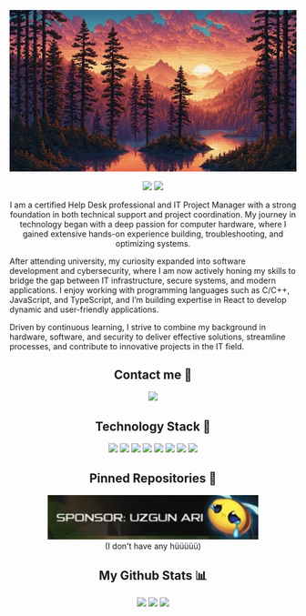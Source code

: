 <p align="center">
 <img src="https://github.com/Kozirr/Kozirr/blob/main/images/background.jpg" />
</p>

<p align="center">
 <img src="https://img.shields.io/github/followers/Kozirr?style=for-the-badge&label=FOLLOWERS&color=red"/>
 <img src="https://img.shields.io/github/stars/Kozirr?style=for-the-badge&color=red">
</p>

<p align="center">
I am a certified Help Desk professional and IT Project Manager with a strong foundation in both technical support and project coordination. My journey in technology began with a deep passion for computer hardware, where I gained extensive hands-on experience building, troubleshooting, and optimizing systems.

After attending university, my curiosity expanded into software development and cybersecurity, where I am now actively honing my skills to bridge the gap between IT infrastructure, secure systems, and modern applications. I enjoy working with programming languages such as C/C++, JavaScript, and TypeScript, and I’m building expertise in React to develop dynamic and user-friendly applications.

Driven by continuous learning, I strive to combine my background in hardware, software, and security to deliver effective solutions, streamline processes, and contribute to innovative projects in the IT field.
</p>

<h2 align="center">Contact me 📩</h2>

<p align="center">
  <a href="https://discordapp.com/users/699319454739464224">
    <img src="https://img.shields.io/badge/Discord-%235865F2.svg?style=for-the-badge&logo=discord&logoColor=white"/>
  </a>
</p>

<h2 align="center">Technology Stack 🚀</h2>

<p align="center">
  
  <img src="https://img.shields.io/badge/C-%23121011.svg?style=for-the-badge&logo=c&logoColor=white"/>
  <img src="https://img.shields.io/badge/C++-%23121011.svg?style=for-the-badge&logo=cplusplus&logoColor=white"/>
  <img src="https://img.shields.io/badge/JavaScript-%23121011.svg?style=for-the-badge&logo=javascript&logoColor=white"/>
  <img src="https://img.shields.io/badge/TypeScript-%23121011.svg?style=for-the-badge&logo=typescript&logoColor=white"/>
  <img src="https://img.shields.io/badge/React-%23121011.svg?style=for-the-badge&logo=react&logoColor=white"/>
  <img src="https://img.shields.io/badge/PHP-%23121011.svg?style=for-the-badge&logo=php&logoColor=white"/>
  <img src="https://img.shields.io/badge/Fedora-%23121011.svg?style=for-the-badge&logo=fedora&logoColor=white"/>
  <img src="https://img.shields.io/badge/Debian-%23121011.svg?style=for-the-badge&logo=debian&logoColor=white"/>
  
</p>

<h2 align="center">Pinned Repositories 📌</h2>

<p align="center">
  <img src="https://github.com/Kozirr/Kozirr/blob/main/images/uzgunari.png"/>
  <br>(I don't have any hüüüüü)
</p>

<h2 align="center">My Github Stats 📊</h2>

<p align="center">
  <img src="https://github-readme-stats-theyka.vercel.app/api?username=Kozirr&show_icons=true&theme=radical&line_height=28">
  <img src="https://github-readme-streak-stats.herokuapp.com/?user=Kozirr&theme=radical">
  <img src="https://github-readme-stats-theyka.vercel.app/api/top-langs/?username=Kozirr&layout=donut&theme=radical&exclude_repo=github-readme-stats">
</p>
